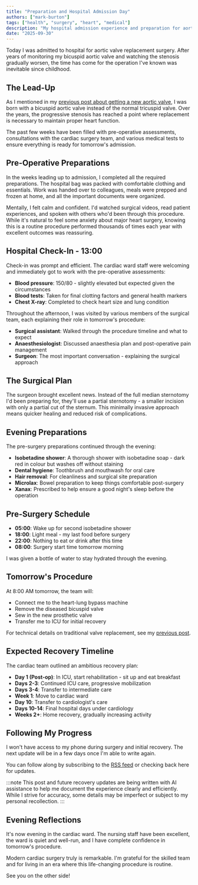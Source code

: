 ```yaml
---
title: "Preparation and Hospital Admission Day"
authors: ["mark-burton"]
tags: ["health", "surgery", "heart", "medical"]
description: "My hospital admission experience and preparation for aortic valve replacement surgery."
date: "2025-09-30"
---
```


Today I was admitted to hospital for aortic valve replacement surgery. After years of monitoring my bicuspid aortic valve and watching the stenosis gradually worsen, the time has come for the operation I've known was inevitable since childhood.

<!--truncate-->

## The Lead-Up

As I mentioned in my [previous post about getting a new aortic valve](/blog/2025-09-28-getting-a-new-aortic-valve), I was born with a bicuspid aortic valve instead of the normal tricuspid valve. Over the years, the progressive stenosis has reached a point where replacement is necessary to maintain proper heart function.

The past few weeks have been filled with pre-operative assessments, consultations with the cardiac surgery team, and various medical tests to ensure everything is ready for tomorrow's admission.

## Pre-Operative Preparations

In the weeks leading up to admission, I completed all the required preparations. The hospital bag was packed with comfortable clothing and essentials. Work was handed over to colleagues, meals were prepped and frozen at home, and all the important documents were organized.

Mentally, I felt calm and confident. I'd watched surgical videos, read patient experiences, and spoken with others who'd been through this procedure. While it's natural to feel some anxiety about major heart surgery, knowing this is a routine procedure performed thousands of times each year with excellent outcomes was reassuring.

## Hospital Check-In - 13:00

Check-in was prompt and efficient. The cardiac ward staff were welcoming and immediately got to work with the pre-operative assessments:

* **Blood pressure**: 150/80 - slightly elevated but expected given the circumstances
* **Blood tests**: Taken for final clotting factors and general health markers
* **Chest X-ray**: Completed to check heart size and lung condition

Throughout the afternoon, I was visited by various members of the surgical team, each explaining their role in tomorrow's procedure:

* **Surgical assistant**: Walked through the procedure timeline and what to expect
* **Anaesthesiologist**: Discussed anaesthesia plan and post-operative pain management
* **Surgeon**: The most important conversation - explaining the surgical approach

## The Surgical Plan

The surgeon brought excellent news. Instead of the full median sternotomy I'd been preparing for, they'll use a partial sternotomy - a smaller incision with only a partial cut of the sternum. This minimally invasive approach means quicker healing and reduced risk of complications.

## Evening Preparations

The pre-surgery preparations continued through the evening:

* **Isobetadine shower**: A thorough shower with isobetadine soap - dark red in colour but washes off without staining
* **Dental hygiene**: Toothbrush and mouthwash for oral care
* **Hair removal**: For cleanliness and surgical site preparation
* **Microlax**: Bowel preparation to keep things comfortable post-surgery
* **Xanax**: Prescribed to help ensure a good night's sleep before the operation

## Pre-Surgery Schedule

* **05:00**: Wake up for second isobetadine shower
* **18:00**: Light meal - my last food before surgery
* **22:00**: Nothing to eat or drink after this time
* **08:00**: Surgery start time tomorrow morning

I was given a bottle of water to stay hydrated through the evening.

<!-- Image placeholder: Pre-surgery evening meal -->

## Tomorrow's Procedure

At 8:00 AM tomorrow, the team will:

* Connect me to the heart-lung bypass machine
* Remove the diseased bicuspid valve
* Sew in the new prosthetic valve
* Transfer me to ICU for initial recovery

For technical details on traditional valve replacement, see my [previous post](/blog/2025-09-28-getting-a-new-aortic-valve).

## Expected Recovery Timeline

The cardiac team outlined an ambitious recovery plan:

* **Day 1 (Post-op)**: In ICU, start rehabilitation - sit up and eat breakfast
* **Days 2-3**: Continued ICU care, progressive mobilization
* **Days 3-4**: Transfer to intermediate care
* **Week 1**: Move to cardiac ward
* **Day 10**: Transfer to cardiologist's care
* **Days 10-14**: Final hospital days under cardiology
* **Weeks 2+**: Home recovery, gradually increasing activity

## Following My Progress

I won't have access to my phone during surgery and initial recovery. The next update will be in a few days once I'm able to write again.

You can follow along by subscribing to the [RSS feed](/feed.rss) or checking back here for updates.

:::note
This post and future recovery updates are being written with AI assistance to help me document the experience clearly and efficiently. While I strive for accuracy, some details may be imperfect or subject to my personal recollection.
:::

## Evening Reflections

It's now evening in the cardiac ward. The nursing staff have been excellent, the ward is quiet and well-run, and I have complete confidence in tomorrow's procedure.

Modern cardiac surgery truly is remarkable. I'm grateful for the skilled team and for living in an era where this life-changing procedure is routine.

See you on the other side!
